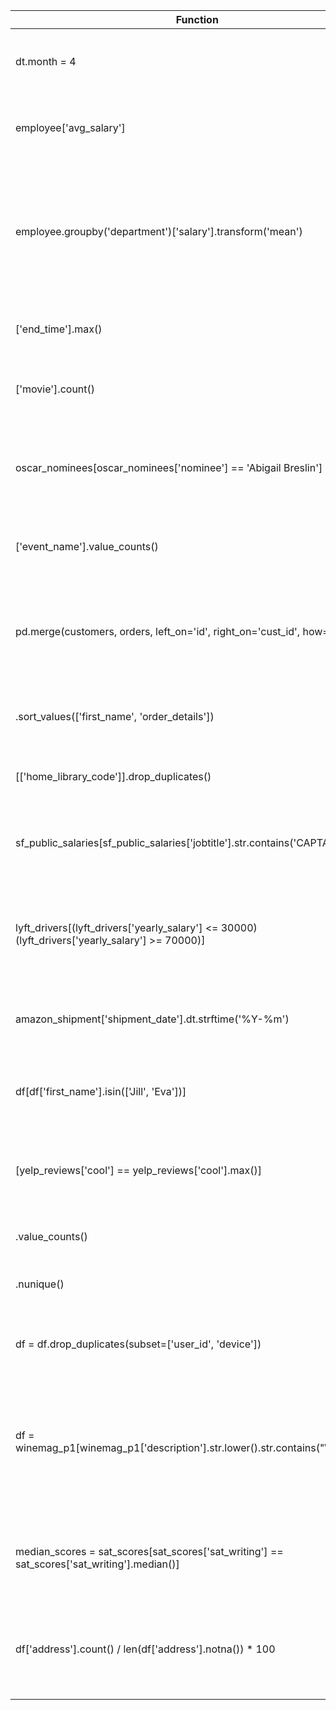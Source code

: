 | Function | Description |
|----------|-------------|
| dt.month = 4 | Selecting rows where the month component of a datetime column equals April. |
| employee['avg_salary'] | Creating a new column named 'avg_salary' in the 'employee' DataFrame. |
| employee.groupby('department')['salary'].transform('mean') | Grouping the 'employee' DataFrame by 'department' and calculating the average salary for each group, then broadcasting these mean values back to the original DataFrame. |
| ['end_time'].max() | Returning the highest value from the 'end_time' column. |
| ['movie'].count() | Counting the number of occurrences of values in the 'movie' column. |
| oscar_nominees[oscar_nominees['nominee'] == 'Abigail Breslin'] | Isolating rows where the 'nominee' column equals 'Abigail Breslin' in the 'oscar_nominees' DataFrame. |
| ['event_name'].value_counts() | Counting the occurrences of each unique value in the 'event_name' column. |
| pd.merge(customers, orders, left_on='id', right_on='cust_id', how='left') | Merging the 'customers' and 'orders' DataFrames on the 'id' and 'cust_id' columns respectively, using a left join. |
| .sort_values(['first_name', 'order_details']) | Sorting the DataFrame by the 'first_name' and 'order_details' columns. |
| [['home_library_code']].drop_duplicates() | Dropping duplicate values from the 'home_library_code' column. |
| sf_public_salaries[sf_public_salaries['jobtitle'].str.contains('CAPTAIN')] | Filtering rows in the 'sf_public_salaries' DataFrame where the 'jobtitle' column contains the string 'CAPTAIN'. |
| lyft_drivers[(lyft_drivers['yearly_salary'] <= 30000) (lyft_drivers['yearly_salary'] >= 70000)] | Filtering rows in the 'lyft_drivers' DataFrame where the 'yearly_salary' column is less than or equal to $30,000 or greater than or equal to $70,000. |
| amazon_shipment['shipment_date'].dt.strftime('%Y-%m') | Formatting the 'shipment_date' column as a string with the format 'YYYY-MM'. |
| df[df['first_name'].isin(['Jill', 'Eva'])] | Selecting rows from the DataFrame where the 'first_name' column is either 'Jill' or 'Eva'. |
| [yelp_reviews['cool'] == yelp_reviews['cool'].max()] | Returning rows where the 'cool' column value equals the maximum value in the 'cool' column. |
| .value_counts() | Counting the occurrences of unique values in a Series. |
| .nunique() | Counting the number of unique values in a Series. |
| df = df.drop_duplicates(subset=['user_id', 'device']) | Removing duplicate rows from the DataFrame based on the values in the 'user_id' and 'device' columns. |
| df = winemag_p1[winemag_p1['description'].str.lower().str.contains("\\bplum\\b")] | Filtering rows in the 'winemag_p1' DataFrame where the 'description' column contains the words 'plum', 'cherry', 'rose', or 'hazelnut' (case-insensitive). |
| median_scores = sat_scores[sat_scores['sat_writing'] == sat_scores['sat_writing'].median()] | Selecting rows from the 'sat_scores' DataFrame where the 'sat_writing' column value equals the median value of the 'sat_writing' column. |
| df['address'].count() / len(df['address'].notna()) * 100 | Calculating the percentage of non-null values in the 'address' column of the DataFrame. |
|  | or operator |
